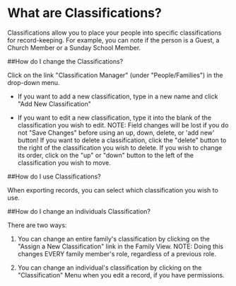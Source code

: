 # What are Classifications?

Classifications allow you to place your people into specific classifications for record-keeping. For example, you can note if the person is a Guest, a Church Member or a Sunday School Member.

##How do I change the Classifications?

Click on the link "Classification Manager" (under "People/Families") in the drop-down menu.

- If you want to add a new classification, type in a new name and click "Add New Classification"

- If you want to edit a new classification, type it into the blank of the classification you wish to edit. NOTE: Field changes will be lost if you do not "Save Changes" before using an up, down, delete, or 'add new' button! If you want to delete a classification, click the "delete" button to the right of the classification you wish to delete. If you wish to change its order, click on the "up" or "down" button to the left of the classification you wish to move.

##How do I use Classifications?

When exporting records, you can select which classification you wish to use.

##How do I change an individuals Classification?

There are two ways:

1. You can change an entire family's classification by clicking on the "Assign a New Classification" link in the Family View. NOTE: Doing this changes EVERY family member's role, regardless of a previous role.

2. You can change an individual's classification by clicking on the "Classification" Menu when you edit a record, if you have permissions.
